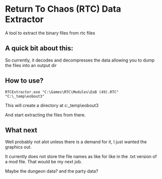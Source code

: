 # Return To Chaos (RTC) Data Extractor
A tool to extract the binary files from rtc files

## A quick bit about this:
So currently, it decodes and decompresses the data allowing you to dump the files into an output dir

## How to use?

`RTCExtractor.exe "C:\Games\RTC\Modules\EoB (49).RTC" "C:\_temp\eobout3"`

This will create a directory at c:\_temp\eobout3

And start extracting the files from there.

## What next

Well probably not alot unless there is a demand for it, I just wanted the graphics out.

It currently does not store the file names as like for like in the .txt version of a mod file.
That would be my next job.

Maybe the dungeon data? and the party data?
